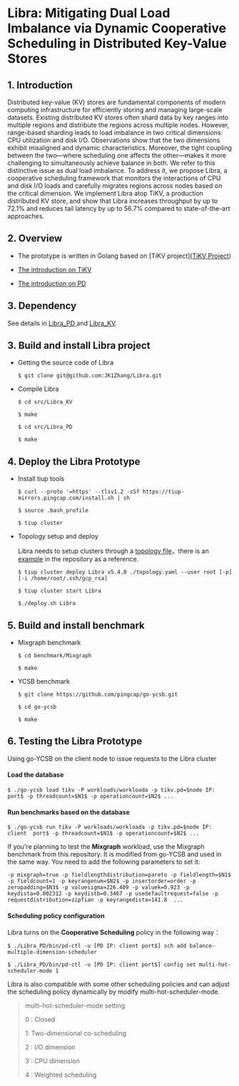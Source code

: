 # Libra: Mitigating Dual Load Imbalance via Dynamic Cooperative Scheduling in Distributed Key-Value Stores

## 1. Introduction

Distributed key-value (KV) stores are fundamental components of modern computing infrastructure for efficiently storing and managing large-scale datasets. Existing distributed KV stores often shard data by key ranges into multiple regions and distribute the regions across multiple nodes. However, range-based sharding leads to load imbalance in two critical dimensions: CPU utilization and disk I/O. Observations show that the two dimensions exhibit misaligned and dynamic characteristics. Moreover, the tight coupling between the two—where scheduling one affects the other—makes it more challenging to simultaneously achieve balance in both. We refer to this distinctive issue as dual load imbalance. To address it, we propose Libra, a cooperative scheduling framework that monitors the interactions of CPU and disk I/O loads and carefully migrates regions across nodes based on the critical dimension. We implement Libra atop TiKV, a production distributed KV store, and show that Libra increases throughput by up to 72.1% and reduces tail latency by up to 56.7% compared to state-of-the-art approaches.




## 2. Overview
* The prototype is written in Golang based on [TiKV project]([TiKV Project](https://github.com/tikv))

* [The introduction on TiKV](./src/Libra_KV/README.md)

* [The introduction on PD](./src/Libra_PD/README.md)

  

## 3. Dependency 

See details in [Libra_PD ](./src/Libra_PD/README.md)and [Libra_KV](./src/Libra_KV/README.md).



## 3. Build and install Libra project

* Getting the source code of Libra 

  `$ git clone git@github.com:JK1Zhang/Libra.git`

* Compile Libra 

  `$ cd src/Libra_KV`

  `$ make`

  `$ cd src/Libra_PD`
  
  `$ make`

  

## 4. Deploy the Libra Prototype

- Install tiup tools

  `$ curl --proto '=https' --tlsv1.2 -sSf https://tiup-mirrors.pingcap.com/install.sh | sh`

  `$ source .bash_profile`

  `$ tiup cluster`

- Topology setup and deploy

  Libra needs to setup clusters through a [topology file](https://tikv.org/docs/7.1/deploy/install/production/#step-2-initialize-cluster-topology-file)，there is an [example](./topology.yaml) in the repository as a reference.

  `$ tiup cluster deploy Libra v5.4.0 ./topology.yaml --user root [-p] [-i /home/root/.ssh/gcp_rsa]`

  `$ tiup cluster start Libra`

  `$./deploy.sh Libra`

  

## 5. Build and install benchmark

- Mixgraph benchmark

  `$ cd benchmark/Mixgraph`

  `$ make`

- YCSB benchmark

  `$ git clone https://github.com/pingcap/go-ycsb.git`

  `$ cd go-ycsb`

  `$ make`

  

## 6. Testing the Libra Prototype

Using go-YCSB on the client node to issue requests to the Libra cluster

#### **Load the database**

`$ ./go-ycsb load tikv -P workloads/workloada -p tikv.pd=$node IP: port$ -p threadcount=$N1$ -p operationcount=$N2$ ...`

#### **Run benchmarks based on the database**

``$ ./go-ycsb run tikv -P workloads/workloada -p tikv.pd=$node IP: client  port$ -p threadcount=$N1$ -p operationcount=$N2$ ...``

If you're planning to test the **Mixgraph** workload, use the Mixgraph benchmark from this repository. It is modified from go-YCSB and used in the same way. You need to add the following parameters to set it:

``-p mixgraph=true -p fieldlengthdistribution=pareto -p fieldlength=$N1$ -p fieldcount=1 -p keyrangenum=$N2$ -p insertorder=order -p zeropadding=$N3$ -p valuesigma=226.409 -p valuek=0.923 -p keydista=0.002312 -p keydistb=0.3467 -p usedefaultrequest=false -p requestdistribution=zipfian -p keyrangedista=141.8  ...``

#### **Scheduling policy configuration**

Libra turns on the **Cooperative Scheduling** policy in the following way：

``$ ./Libra_PD/bin/pd-ctl -u [PD IP: client port$] sch add balance-multiple-dimension-scheduler``

``$ ./Libra_PD/bin/pd-ctl -u [PD IP: client port$] config set multi-hot-scheduler-mode 1``

Libra  is also compatible with some other scheduling policies and can adjust the scheduling policy dynamically by modify multi-hot-scheduler-mode. 

> multi-hot-scheduler-mode setting
>
> 0 : Closed
>
> 1: Two-dimensional co-scheduling
>
> 2 : I/O dimension
>
> 3 : CPU dimension
>
> 4 : Weighted scheduling



